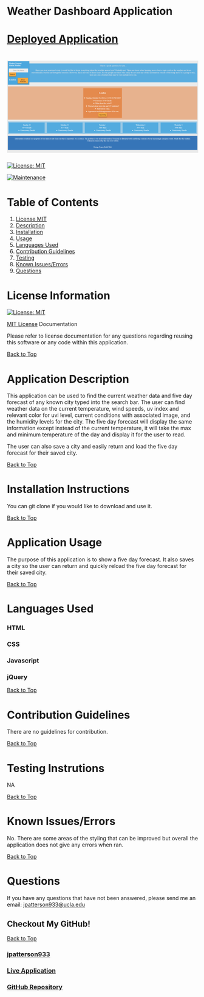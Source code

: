 # Weather Dashboard Application

# [Deployed Application](https://jpatterson933.github.io/weather-dashboard/)

# ![What it looks like](./assets/images/screenshotWithSavedCity.png)

[![License: MIT](https://img.shields.io/badge/License-MIT-yellow.svg)](https://opensource.org/licenses/MIT)

[![Maintenance](https://img.shields.io/badge/Maintained%3F-yes-green.svg)](https://GitHub.com/Naereen/StrapDown.js/graphs/commit-activity)

# Table of Contents
1. [License MIT](#license-information)
2. [Description](#application-description)
3. [Installation](#installation-instructions)
4. [Usage](#application-usage)
5. [Languages Used](#languages-used)
6. [Contribution Guidelines](#contribution-guidelines)
7. [Testing](#testing-instrutions)
8. [Known Issues/Errors](#known-issues/errors)
9. [Questions](#questions)

# License Information

[![License: MIT](https://img.shields.io/badge/License-MIT-yellow.svg)](https://opensource.org/licenses/MIT)

[MIT License](https://www.mit.edu/~amini/LICENSE.md) Documentation

Please refer to license documentation for any questions regarding reusing 
this software or any code within this application.

[Back to Top](#table-of-contents)

# Application Description

This application can be used to find the current weather data and five day forecast of any known city typed into the search bar. The user can find weather data on the current temperature, wind speeds, uv index and relevant color for uvi level, current conditions with associated image, and the humidity levels for the city. The five day forecast will display the same information except instead of the current temperature, it will take the max and minimum temperature of the day and display it for the user to read.

The user can also save a city and easily return and load the five day forecast for their saved city.

[Back to Top](#table-of-contents)

# Installation Instructions

You can git clone if you would like to download and use it.

[Back to Top](#table-of-contents)

# Application Usage

The purpose of this application is to show a five day forecast. It also saves a city so the user can return and quickly reload the five day forecast for their saved city.

[Back to Top](#table-of-contents)

# Languages Used

### HTML
### CSS
### Javascript
### jQuery

[Back to Top](#table-of-contents)

# Contribution Guidelines

There are no guidelines for contribution.

[Back to Top](#table-of-contents)

# Testing Instrutions

NA

[Back to Top](#table-of-contents)

# Known Issues/Errors

No. There are some areas of the styling that can be improved but overall the application does not give any errors when ran.

[Back to Top](#table-of-contents)

# Questions

If you have any questions that have not been answered, please send me an email: jpatterson933@ucla.edu

## Checkout My GitHub!

[Back to Top](#table-of-contents)

### [jpatterson933](https://github.com/jpatterson933)
### [Live Application](https://jpatterson933.github.io/weather-dashboard/)
### [GitHub Repository](https://github.com/jpatterson933/weather-dashboard)
